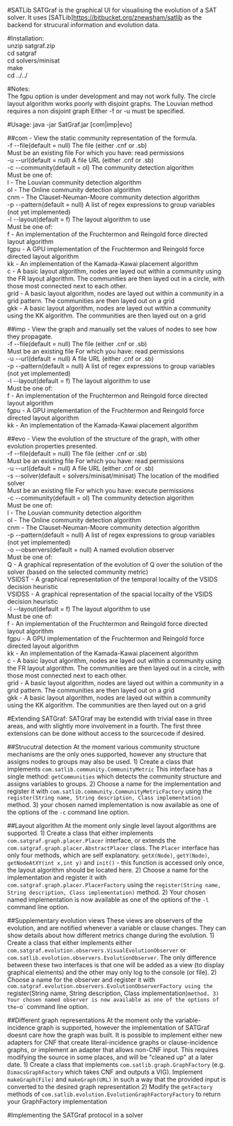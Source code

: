#SATLib
SATGraf is the graphical UI for visualising the evolution of a SAT solver. It uses [SATLib]https://bitbucket.org/znewsham/satlib as the backend for strucural information and evolution data.

#Installation:     
    unzip satgraf.zip   
    cd satgraf   
    cd solvers/minisat   
    make   
    cd ../../   

#Notes:   
    The fgpu option is under development and may not work fully. 
    The circle layout algorithm works poorly with disjoint graphs.
    The Louvian method requires a non disjoint graph
    Either -f or -u must be specified.   
    
#Usage: java -jar SatGraf.jar [com|imp|evo] <options>

##com - View the static community representation of the formula.   
	-f --file(default = null) The file (either .cnf or .sb)   
	Must be an existing file For which you have: read permissions   
	-u --url(default = null) A file URL (either .cnf or .sb)   
	-c --community(default = ol) The community detection algorithm   
	Must be one of:    
		l - The Louvian community detection algorithm   
		ol - The Online community detection algorithm   
		cnm - The Clauset-Neuman-Moore community detection algorithm   
	-p --pattern(default = null) A list of regex expressions to group variables (not yet implemented)   
	-l --layout(default = f) The layout algorithm to use   
	Must be one of:    
		f - An implementation of the Fruchtermon and Reingold force directed layout algorithm   
		fgpu - A GPU implementation of the Fruchtermon and Reingold force directed layout algorithm   
		kk - An implementation of the Kamada-Kawai placement algorithm   
		c - A basic layout algorithm, nodes are layed out within a community using the FR layout algorithm. The communities are then layed out in a circle, with those most connected next to each other.   
		grid - A basic layout algorithm, nodes are layed out within a community in a grid pattern. The communities are then layed out on a grid   
		gkk - A basic layout algorithm, nodes are layed out within a community using the KK algorithm. The communities are then layed out on a grid   


##imp - View the graph and manually set the values of nodes to see how they propagate.   
	-f --file(default = null) The file (either .cnf or .sb)   
	Must be an existing file For which you have: read permissions   
	-u --url(default = null) A file URL (either .cnf or .sb)   
	-p --pattern(default = null) A list of regex expressions to group variables (not yet implemented)   
	-l --layout(default = f) The layout algorithm to use   
	Must be one of:    
		f - An implementation of the Fruchtermon and Reingold force directed layout algorithm   
		fgpu - A GPU implementation of the Fruchtermon and Reingold force directed layout algorithm   
		kk - An implementation of the Kamada-Kawai placement algorithm   
	   
##evo - View the evolution of the structure of the graph, with other evolution properties presented.   
	-f --file(default = null) The file (either .cnf or .sb)   
	Must be an existing file For which you have: read permissions   
	-u --url(default = null) A file URL (either .cnf or .sb)   
	-s --solver(default = solvers/minisat/minisat) The location of the modified solver   
	Must be an existing file For which you have: execute permissions   
	-c --community(default = ol) The community detection algorithm   
	Must be one of:    
		l - The Louvian community detection algorithm   
		ol - The Online community detection algorithm   
		cnm - The Clauset-Neuman-Moore community detection algorithm   
	-p --pattern(default = null) A list of regex expressions to group variables (not yet implemented)   
	-o --observers(default = null) A named evolution observer   
	Must be one of:    
		Q - A graphical representation of the evolution of Q over the solution of the solver (based on the selected community metric)   
		VSIDST - A graphical representation of the temporal locailty of the VSIDS decision heuristic   
		VSIDSS - A graphical representation of the spacial locailty of the VSIDS decision heuristic   
	-l --layout(default = f) The layout algorithm to use   
	Must be one of:    
		f - An implementation of the Fruchtermon and Reingold force directed layout algorithm   
		fgpu - A GPU implementation of the Fruchtermon and Reingold force directed layout algorithm   
		kk - An implementation of the Kamada-Kawai placement algorithm   
		c - A basic layout algorithm, nodes are layed out within a community using the FR layout algorithm. The communities are then layed out in a circle, with those most connected next to each other.   
		grid - A basic layout algorithm, nodes are layed out within a community in a grid pattern. The communities are then layed out on a grid   
		gkk - A basic layout algorithm, nodes are layed out within a community using the KK algorithm. The communities are then layed out on a grid


#Extending SATGraf:
SATGraf may be extendid with trivial ease in three areas, and with slightly more involvement in a fourth.
The first three extensions can be done without access to the sourcecode if desired.

##Strucutral detection
    At the moment various community structure mechanisms are the only ones supported, however any structure that assigns nodes to groups may also be used.
    1) Create a class that implements `com.satlib.community.CommunityMetric`
       This interface has a single method: `getCommunities` which detects the community structure and assigns variables to groups.
    2) Choose a name for the implementation and register it with `com.satlib.community.CommunityMetricFactory` using the `register(String name, String description, Class implementation)` method. 
    3) your chosen named implementation is now available as one of the options of the `-c` command line option.

##Layout algorithm
    At the moment only single level layout algorithms are supported.
    1) Create a class that either implements `com.satgraf.graph.placer.Placer` interface, or extends the `com.satgraf.graph.placer.AbstractPlacer` class. 
       The `Placer` interface has only four methods, which are self explanatory. `getX(Node)`, `getY(Node)`, `getNodeAtXY(int x,int y)` and `init()` - this function is accessed only once, the layout algorithm should be located here.
    2) Choose a name for the implementation and register it with `com.satgraf.graph.placer.PlacerFactory` using the `register(String name, String description, Class implementation)` method.
    2) Your chosen named implementation is now available as one of the options of the `-l` command line option.

##Supplementary evolution views
    These views are observers of the evolution, and are notified whenever a variable or clause changes. They can show details about how different metrics change during the evolution.
    1) Create a class that either implements either `com.satgraf.evolution.observers.VisualEvolutionObserver` or `com.satlib.evolution.observers.EvolutionObserver`. The only difference between these two interfaces is that one will be added as a view (to display graphical elements) and the other may only log to the console (or file).
    2) Choose a name for the observer and register it with `com.satgraf.evolution.observers.EvolutionObserverFactory using the `register(String name, String description, Class implementation)` method.
    3) Your chosen named observer is now available as one of the options of the `-o` command line option.

##Different graph representations
    At the moment only the variable-incidence graph is supported, however the implementation of SATGraf doesnt care how the graph was built. It is possible to implement either new adapters for CNF that create literal-incidence graphs or clause-incidence graphs, or implement an adapter that allows non-CNF input. This requires modifying the source in some places, and will be "cleaned up" at a later date.
    1) Create a class that implements `com.satlib.graph.GraphFactory` (e.g. `DimacsGraphFactory` which takes CNF and outputs a VIG). Implement `makeGraph(File)` and `makeGraph(URL)` in such a way that the provided input is converted to the desired graph representation
    2) Modify the `getFactory` methods of `com.satlib.evolution.EvolutionGraphFactoryFactory` to return your GraphFactory implementation

#Implementing the SATGraf protocol in a solver

